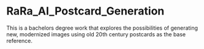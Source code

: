 # RaRa_AI_Postcard_Generation
This is a bachelors degree work that explores the possibilities of generating new, modernized images using old 20th century postcards as the base reference.
